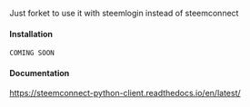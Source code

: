 Just forket to use it with steemlogin instead of steemconnect


#### Installation

```
COMING SOON
```

#### Documentation

https://steemconnect-python-client.readthedocs.io/en/latest/
